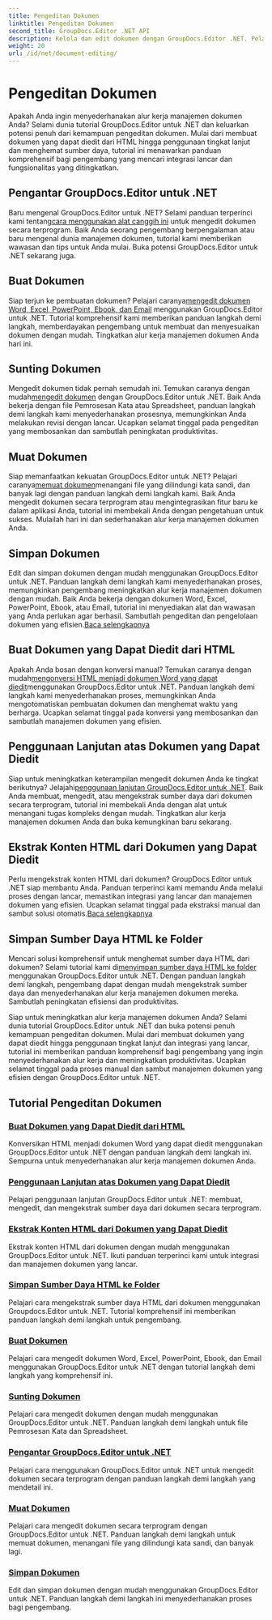 ```yaml
---
title: Pengeditan Dokumen
linktitle: Pengeditan Dokumen
second_title: GroupDocs.Editor .NET API
description: Kelola dan edit dokumen dengan GroupDocs.Editor .NET. Pelajari cara membuat, mengedit, dan menyimpan dokumen dengan mudah. Tingkatkan alur kerja manajemen dokumen Anda hari ini!
weight: 20
url: /id/net/document-editing/
---
```


# Pengeditan Dokumen


Apakah Anda ingin menyederhanakan alur kerja manajemen dokumen Anda? Selami dunia tutorial GroupDocs.Editor untuk .NET dan keluarkan potensi penuh dari kemampuan pengeditan dokumen. Mulai dari membuat dokumen yang dapat diedit dari HTML hingga penggunaan tingkat lanjut dan menghemat sumber daya, tutorial ini menawarkan panduan komprehensif bagi pengembang yang mencari integrasi lancar dan fungsionalitas yang ditingkatkan.

## Pengantar GroupDocs.Editor untuk .NET

 Baru mengenal GroupDocs.Editor untuk .NET? Selami panduan terperinci kami tentang[cara menggunakan alat canggih ini](./introduction-groupdocs-editor/) untuk mengedit dokumen secara terprogram. Baik Anda seorang pengembang berpengalaman atau baru mengenal dunia manajemen dokumen, tutorial kami memberikan wawasan dan tips untuk Anda mulai. Buka potensi GroupDocs.Editor untuk .NET sekarang juga.

## Buat Dokumen

Siap terjun ke pembuatan dokumen? Pelajari caranya[mengedit dokumen Word, Excel, PowerPoint, Ebook, dan Email](./create-document/) menggunakan GroupDocs.Editor untuk .NET. Tutorial komprehensif kami memberikan panduan langkah demi langkah, memberdayakan pengembang untuk membuat dan menyesuaikan dokumen dengan mudah. Tingkatkan alur kerja manajemen dokumen Anda hari ini.

## Sunting Dokumen

 Mengedit dokumen tidak pernah semudah ini. Temukan caranya dengan mudah[mengedit dokumen](./edit-document/) dengan GroupDocs.Editor untuk .NET. Baik Anda bekerja dengan file Pemrosesan Kata atau Spreadsheet, panduan langkah demi langkah kami menyederhanakan prosesnya, memungkinkan Anda melakukan revisi dengan lancar. Ucapkan selamat tinggal pada pengeditan yang membosankan dan sambutlah peningkatan produktivitas.


## Muat Dokumen

 Siap memanfaatkan kekuatan GroupDocs.Editor untuk .NET? Pelajari caranya[memuat dokumen](./load-document/)menangani file yang dilindungi kata sandi, dan banyak lagi dengan panduan langkah demi langkah kami. Baik Anda mengedit dokumen secara terprogram atau mengintegrasikan fitur baru ke dalam aplikasi Anda, tutorial ini membekali Anda dengan pengetahuan untuk sukses. Mulailah hari ini dan sederhanakan alur kerja manajemen dokumen Anda.

## Simpan Dokumen

 Edit dan simpan dokumen dengan mudah menggunakan GroupDocs.Editor untuk .NET. Panduan langkah demi langkah kami menyederhanakan proses, memungkinkan pengembang meningkatkan alur kerja manajemen dokumen dengan mudah. Baik Anda bekerja dengan dokumen Word, Excel, PowerPoint, Ebook, atau Email, tutorial ini menyediakan alat dan wawasan yang Anda perlukan agar berhasil. Sambutlah pengeditan dan pengelolaan dokumen yang efisien.[Baca selengkapnya](./save-document/)

## Buat Dokumen yang Dapat Diedit dari HTML

 Apakah Anda bosan dengan konversi manual? Temukan caranya dengan mudah[mengonversi HTML menjadi dokumen Word yang dapat diedit](./create-editable-document-from-html/)menggunakan GroupDocs.Editor untuk .NET. Panduan langkah demi langkah kami menyederhanakan proses, memungkinkan Anda mengotomatiskan pembuatan dokumen dan menghemat waktu yang berharga. Ucapkan selamat tinggal pada konversi yang membosankan dan sambutlah manajemen dokumen yang efisien.

## Penggunaan Lanjutan atas Dokumen yang Dapat Diedit

 Siap untuk meningkatkan keterampilan mengedit dokumen Anda ke tingkat berikutnya? Jelajahi[penggunaan lanjutan GroupDocs.Editor untuk .NET](./advanced-usage-of-editable-documents/). Baik Anda membuat, mengedit, atau mengekstrak sumber daya dari dokumen secara terprogram, tutorial ini membekali Anda dengan alat untuk menangani tugas kompleks dengan mudah. Tingkatkan alur kerja manajemen dokumen Anda dan buka kemungkinan baru sekarang.

## Ekstrak Konten HTML dari Dokumen yang Dapat Diedit

 Perlu mengekstrak konten HTML dari dokumen? GroupDocs.Editor untuk .NET siap membantu Anda. Panduan terperinci kami memandu Anda melalui proses dengan lancar, memastikan integrasi yang lancar dan manajemen dokumen yang efisien. Ucapkan selamat tinggal pada ekstraksi manual dan sambut solusi otomatis.[Baca selengkapnya](./extract-html-content-from-editable-document/)

## Simpan Sumber Daya HTML ke Folder

 Mencari solusi komprehensif untuk menghemat sumber daya HTML dari dokumen? Selami tutorial kami di[menyimpan sumber daya HTML ke folder](./save-html-resources-to-folder/) menggunakan GroupDocs.Editor untuk .NET. Dengan panduan langkah demi langkah, pengembang dapat dengan mudah mengekstrak sumber daya dan menyederhanakan alur kerja manajemen dokumen mereka. Sambutlah peningkatan efisiensi dan produktivitas.

Siap untuk meningkatkan alur kerja manajemen dokumen Anda? Selami dunia tutorial GroupDocs.Editor untuk .NET dan buka potensi penuh kemampuan pengeditan dokumen. Mulai dari membuat dokumen yang dapat diedit hingga penggunaan tingkat lanjut dan integrasi yang lancar, tutorial ini memberikan panduan komprehensif bagi pengembang yang ingin menyederhanakan alur kerja dan meningkatkan produktivitas. Ucapkan selamat tinggal pada proses manual dan sambut manajemen dokumen yang efisien dengan GroupDocs.Editor untuk .NET. 
## Tutorial Pengeditan Dokumen
### [Buat Dokumen yang Dapat Diedit dari HTML](./create-editable-document-from-html/)
Konversikan HTML menjadi dokumen Word yang dapat diedit menggunakan GroupDocs.Editor untuk .NET dengan panduan langkah demi langkah ini. Sempurna untuk menyederhanakan alur kerja manajemen dokumen Anda.
### [Penggunaan Lanjutan atas Dokumen yang Dapat Diedit](./advanced-usage-of-editable-documents/)
Pelajari penggunaan lanjutan GroupDocs.Editor untuk .NET: membuat, mengedit, dan mengekstrak sumber daya dari dokumen secara terprogram.
### [Ekstrak Konten HTML dari Dokumen yang Dapat Diedit](./extract-html-content-from-editable-document/)
Ekstrak konten HTML dari dokumen dengan mudah menggunakan GroupDocs.Editor untuk .NET. Ikuti panduan terperinci kami untuk integrasi dan manajemen dokumen yang lancar.
### [Simpan Sumber Daya HTML ke Folder](./save-html-resources-to-folder/)
Pelajari cara mengekstrak sumber daya HTML dari dokumen menggunakan Groupdocs.Editor untuk .NET. Tutorial komprehensif ini memberikan panduan langkah demi langkah untuk pengembang.
### [Buat Dokumen](./create-document/)
Pelajari cara mengedit dokumen Word, Excel, PowerPoint, Ebook, dan Email menggunakan GroupDocs.Editor untuk .NET dengan tutorial langkah demi langkah yang komprehensif ini.
### [Sunting Dokumen](./edit-document/)
Pelajari cara mengedit dokumen dengan mudah menggunakan GroupDocs.Editor untuk .NET. Panduan langkah demi langkah untuk file Pemrosesan Kata dan Spreadsheet.
### [Pengantar GroupDocs.Editor untuk .NET](./introduction-groupdocs-editor/)
Pelajari cara menggunakan GroupDocs.Editor untuk .NET untuk mengedit dokumen secara terprogram dengan panduan langkah demi langkah yang mendetail ini.
### [Muat Dokumen](./load-document/)
Pelajari cara mengedit dokumen secara terprogram dengan GroupDocs.Editor untuk .NET. Panduan langkah demi langkah untuk memuat dokumen, menangani file yang dilindungi kata sandi, dan banyak lagi.
### [Simpan Dokumen](./save-document/)
Edit dan simpan dokumen dengan mudah menggunakan GroupDocs.Editor untuk .NET. Panduan langkah demi langkah ini menyederhanakan proses bagi pengembang.